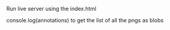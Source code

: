 Run live server using the index.html

console.log(annotations) to get the list of all the pngs as blobs
